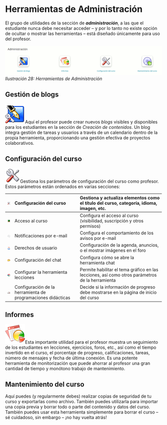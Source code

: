 # Herramientas de Administración

El grupo de utilidades de la sección de _**administración**_, a las que el estudiante nunca debe necesitar acceder – y por lo tanto no existe opción de ocultar o mostrar las herramientas – está diseñado únicamente para uso del profesor.

![](../../.gitbook/assets/images31%20%289%29.png)_Ilustración 28: Herramientas de Administración_

## Gestión de blogs <a id="gesti-n-de-blogs"></a>

![](../../.gitbook/assets/graphics107%20%284%29.png)Aquí el profesor puede crear nuevos _blogs_ visibles y disponibles para los estudiantes en la sección de _Creación de contenidos_. Un blog integra gestión de tareas y usuarios a través de un calendario dentro de la propia herramienta, proporcionando una gestión efectiva de proyectos colaborativos.

## Configuración del curso <a id="configuraci-n-del-curso"></a>

![](../../.gitbook/assets/graphics108%20%284%29.png)Gestiona los parámetros de configuración del curso como profesor. Estos parámetros están ordenados en varias secciones:

| ![](../../.gitbook/assets/graphics109%20%285%29.png) | Configuración del curso | Gestiona y actualiza elementos como el título del curso, categoría, idioma, imagen, etc. |
| :---: | :--- | :--- |
| ![](../../.gitbook/assets/graphics110%20%285%29.png) | Acceso al curso | Configura el acceso al curso \(visibilidad, suscripción y otros permisos\) |
| ![](../../.gitbook/assets/images281%20%285%29.png) | Notificaciones por e-mail | Configura el comportamiento de los avisos por e-mail |
| ![](../../.gitbook/assets/images282%20%285%29.png) | Derechos de usuario | Configuración de la agenda, anuncios, o el mostrar imágenes en el foro |
| ![](../../.gitbook/assets/images283%20%285%29.png) | Configuración del chat | Configura cómo se abre la herramienta chat |
| ![](../../.gitbook/assets/images284%20%285%29.png) | Configurar la herramienta lecciones | Permite habilitar el tema gráfico en las lecciones, así como otros parámetros de la herramienta |
| ![](../../.gitbook/assets/images285%20%285%29.png) | Configuración de la herramienta de programaciones didácticas | Decide si la información de progreso debe mostrarse en la página de inicio del curso |

## Informes <a id="informes"></a>

![](../../.gitbook/assets/graphics113%20%284%29.png)Esta importante utilidad para el profesor muestra un seguimiento de los estudiantes en lecciones, ejercicios, foros, etc., así como el tiempo invertido en el curso, el porcentaje de progreso, calificaciones, tareas, número de mensajes y fecha de última conexión. Es una potente herramienta de monitorización que puede ahorrar al profesor una gran cantidad de tiempo y monótono trabajo de mantenimiento.

## Mantenimiento del curso <a id="mantenimiento-del-curso"></a>

Aquí puedes \(y regularmente debes\) realizar copias de seguridad de tu curso y exportarlas como archivo. También puedes utilizarla para importar una copia previa y borrar todo o parte del contenido y datos del curso. También puedes usar esta herramienta simplemente para borrar el curso – sé cuidadoso, sin embargo – ¡no hay vuelta atrás!

